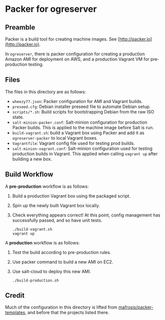 Packer for ogreserver
=====================

Preamble
--------

Packer is a build tool for creating machine images. See [http://packer.io](http://packer.io).

In `ogreserver`, there is packer configuration for creating a production Amazon AMI for deployment on AWS, and a production Vagrant VM for pre-production testing.


Files
-----

The files in this directory are as follows:

  - `wheezy77.json`: Packer configuration for AMI and Vagrant builds.
  - `preseed.cfg`: Debian installer preseed file to automate Debian setup.
  - `scripts/*.sh`: Build scripts for bootstrapping Debian from the raw ISO state.
  - `salt-minion-packer.conf`: Salt-minion configuration for production Packer builds. This is applied to the machine image before Salt is run.
  - `build-vagrant.sh`: build a Vagrant box using Packer and add it as `ogreserver-packer` to local Vagrant boxes.
  - `Vagrantfile`: Vagrant config file used for testing prod builds.
  - `salt-minion-vagrant.conf`: Salt-minion configuration used for testing production builds in Vagrant. This applied when calling `vagrant up` after building a new box.


Build Workflow
--------------

A **pre-production** workflow is as follows:

1. Build a production Vagrant box using the packaged script.
2. Spin up the newly built Vagrant box locally.
3. Check everything appears correct! At this point, config management has successfully passed, and so have unit tests.

    ```
    ./build-vagrant.sh
    vagrant up
    ```

A **production** workflow is as follows:

1. Test the build according to pre-production rules.
2. Use packer command to build a new AMI on EC2.
3. Use salt-cloud to deploy this new AMI.

    ```
    ./build-production.sh
    ```


Credit
------

Much of the configuration in this directory is lifted from [mafrosis/packer-templates](https://github.com/mafrosis/packer-templates), and before that the projects listed there.
